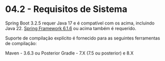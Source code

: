 # 04.2 -  Requisitos de Sistema

Spring Boot 3.2.5 requer Java 17 e é compatível com os acima, incluindo Java 22. [Spring Framework 6.1.6](https://docs.spring.io/spring-framework/reference/) ou acima também é requerido.

Suporte de compilação explícito é fornecido para as seguintes ferramentas de compilação:

Maven - 3.6.3 ou Posterior
Gradle - 7.X (7.5 ou posterior) e 8.X